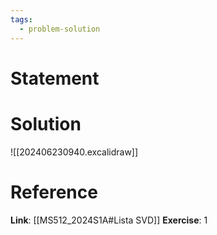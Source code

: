 ```yaml
---
tags:
  - problem-solution
---
```

# Statement 


# Solution
![[202406230940.excalidraw]]

# Reference
**Link**: [[MS512_2024S1A#Lista SVD]]
**Exercise**: 1